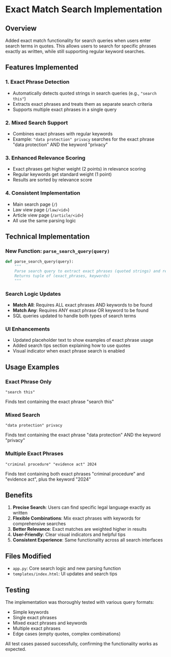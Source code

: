 # Exact Match Search Implementation

## Overview
Added exact match functionality for search queries when users enter search terms in quotes. This allows users to search for specific phrases exactly as written, while still supporting regular keyword searches.

## Features Implemented

### 1. Exact Phrase Detection
- Automatically detects quoted strings in search queries (e.g., `"search this"`)
- Extracts exact phrases and treats them as separate search criteria
- Supports multiple exact phrases in a single query

### 2. Mixed Search Support
- Combines exact phrases with regular keywords
- Example: `"data protection" privacy` searches for the exact phrase "data protection" AND the keyword "privacy"

### 3. Enhanced Relevance Scoring
- Exact phrases get higher weight (2 points) in relevance scoring
- Regular keywords get standard weight (1 point)
- Results are sorted by relevance score

### 4. Consistent Implementation
- Main search page (`/`)
- Law view page (`/law/<id>`)
- Article view page (`/article/<id>`)
- All use the same parsing logic

## Technical Implementation

### New Function: `parse_search_query(query)`
```python
def parse_search_query(query):
    """
    Parse search query to extract exact phrases (quoted strings) and regular keywords.
    Returns tuple of (exact_phrases, keywords)
    """
```

### Search Logic Updates
- **Match All**: Requires ALL exact phrases AND keywords to be found
- **Match Any**: Requires ANY exact phrase OR keyword to be found
- SQL queries updated to handle both types of search terms

### UI Enhancements
- Updated placeholder text to show examples of exact phrase usage
- Added search tips section explaining how to use quotes
- Visual indicator when exact phrase search is enabled

## Usage Examples

### Exact Phrase Only
```
"search this"
```
Finds text containing the exact phrase "search this"

### Mixed Search
```
"data protection" privacy
```
Finds text containing the exact phrase "data protection" AND the keyword "privacy"

### Multiple Exact Phrases
```
"criminal procedure" "evidence act" 2024
```
Finds text containing both exact phrases "criminal procedure" and "evidence act", plus the keyword "2024"

## Benefits

1. **Precise Search**: Users can find specific legal language exactly as written
2. **Flexible Combinations**: Mix exact phrases with keywords for comprehensive searches
3. **Better Relevance**: Exact matches are weighted higher in results
4. **User-Friendly**: Clear visual indicators and helpful tips
5. **Consistent Experience**: Same functionality across all search interfaces

## Files Modified

- `app.py`: Core search logic and new parsing function
- `templates/index.html`: UI updates and search tips

## Testing

The implementation was thoroughly tested with various query formats:
- Simple keywords
- Single exact phrases
- Mixed exact phrases and keywords
- Multiple exact phrases
- Edge cases (empty quotes, complex combinations)

All test cases passed successfully, confirming the functionality works as expected.
